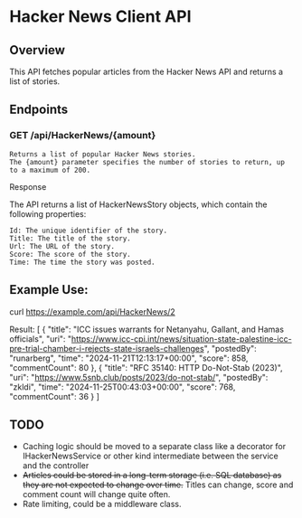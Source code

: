 # Hacker News Client API

## Overview

This API fetches popular articles from the Hacker News API and returns a list of stories.

## Endpoints
### GET /api/HackerNews/{amount}

    Returns a list of popular Hacker News stories.
    The {amount} parameter specifies the number of stories to return, up to a maximum of 200.

Response

The API returns a list of HackerNewsStory objects, which contain the following properties:

    Id: The unique identifier of the story.
    Title: The title of the story.
    Url: The URL of the story.
    Score: The score of the story.
    Time: The time the story was posted.

## Example Use:

curl https://example.com/api/HackerNews/2

Result:
    [
      {
        "title": "ICC issues warrants for Netanyahu, Gallant, and Hamas officials",
        "uri": "https://www.icc-cpi.int/news/situation-state-palestine-icc-pre-trial-chamber-i-rejects-state-israels-challenges",
        "postedBy": "runarberg",
        "time": "2024-11-21T12:13:17+00:00",
        "score": 858,
        "commentCount": 80
      },
      {
        "title": "RFC 35140: HTTP Do-Not-Stab (2023)",
        "uri": "https://www.5snb.club/posts/2023/do-not-stab/",
        "postedBy": "zkldi",
        "time": "2024-11-25T00:43:03+00:00",
        "score": 768,
        "commentCount": 36
      }
    ]

## TODO
 - Caching logic should be moved to a separate class like a decorator for IHackerNewsService or other kind intermediate between the service and the controller
 - ~~Articles could be stored in a long-term storage (i.e. SQL database) as they are not expected to change over time.~~ Titles can change, score and comment count will change quite often.
 - Rate limiting, could be a middleware class.
